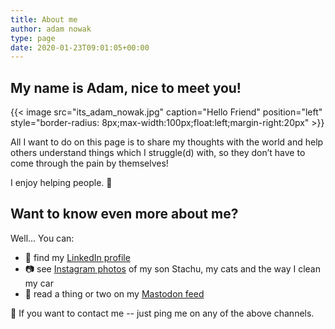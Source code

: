 ```yaml
---
title: About me
author: adam nowak
type: page
date: 2020-01-23T09:01:05+00:00
---
```


## My name is Adam, nice to meet you!

{{< image src="its_adam_nowak.jpg" caption="Hello Friend" position="left" style="border-radius: 8px;max-width:100px;float:left;margin-right:20px" >}}

All I want to do on this page is to share my thoughts with the world and help others understand things which I struggle(d) with, so they don’t have to come through the pain by themselves!

I enjoy helping people. 🙌

## Want to know even more about me?

Well… You can:

- 💪 find my [LinkedIn profile][1]
- 📷 see [Instagram photos][2] of my son Stachu, my cats and the way I clean my car
- 💬 read a thing or two on my [Mastodon feed][3]

👋 If you want to contact me -- just ping me on any of the above channels.

[1]: https://www.linkedin.com/in/lubieniebieski/
[2]: https://instagram.com/lubieniebieski
[3]: https://mastodon.lubieniebieski.pl
